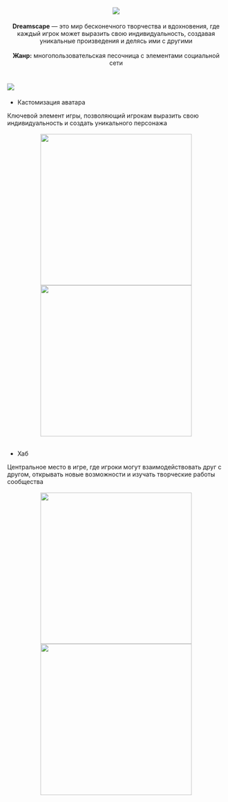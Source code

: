 <h1 align=center>
<img src=https://github.com/user-attachments/assets/f55a8ea7-2d18-421f-afee-edd1c90fbab8 />
</h1>

<div align=center>
<b>Dreamscape</b> — это мир бесконечного творчества и вдохновения, где каждый игрок может выразить свою индивидуальность, создавая уникальные произведения и делясь ими с другими
</div>

<div align=center>⠀</div>

<div align=center>
<b>Жанр:</b> многопользовательская песочница с элементами социальной сети
</div>

<div align=left>
  <h1> 
    <img src=https://github.com/user-attachments/assets/45994afe-ef01-414c-aa2a-98aa53c19553>
  </h1>
</div>

- Кастомизация аватара
<div>Ключевой элемент игры, позволяющий игрокам выразить свою индивидуальность и создать уникального персонажа</div>
<div align=center>⠀</div>

<div align=center>
  <img src="gifs/аватар1.gif" width="350"/> 
  <img src="gifs/аватар2.gif" width="350"/>
</div>

<div align=center>⠀</div>

- Хаб

<div>Центральное место в игре, где игроки могут взаимодействовать друг с другом, открывать новые возможности и изучать творческие работы сообщества</div>
<div align=center>⠀</div>

<div align=center>
  <img src="gifs/хаб1.gif" width="350"/> 
  <img src="gifs/хаб2.gif" width="350"/>

</div>

<div align=center>⠀</div>

